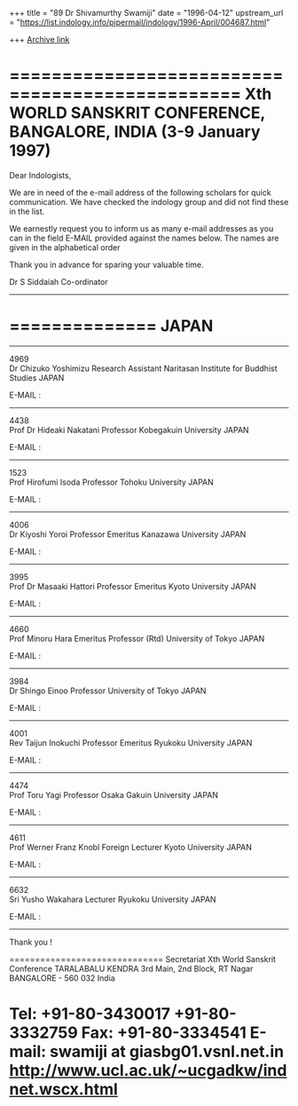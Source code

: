+++
title = "89 Dr Shivamurthy Swamiji"
date = "1996-04-12"
upstream_url = "https://list.indology.info/pipermail/indology/1996-April/004687.html"

+++
[Archive link](https://list.indology.info/pipermail/indology/1996-April/004687.html)

================================================
Xth WORLD SANSKRIT CONFERENCE, BANGALORE, INDIA
(3-9 January 1997)
================================================

Dear Indologists,

We are in need of the e-mail address of the following scholars for quick communication.  We have checked the indology group and did not find these in the list.

We earnestly request you to inform us as many e-mail addresses as you can in the field E-MAIL provided against the names below. The names are given in the alphabetical order

Thank you in advance for sparing your valuable time.

Dr S Siddaiah
Co-ordinator
_____________________________________________________


==============
JAPAN
===============

______________________________________________________________
4969  	
Dr  Chizuko Yoshimizu
Research Assistant
Naritasan Institute for Buddhist Studies
JAPAN

E-MAIL : 
______________________________________________________________
4438  	
Prof Dr  Hideaki Nakatani
Professor
Kobegakuin University
JAPAN

E-MAIL : 
______________________________________________________________
1523  	
Prof  Hirofumi Isoda
Professor
Tohoku University
JAPAN

E-MAIL : 
______________________________________________________________
4006  	
Dr  Kiyoshi Yoroi
Professor Emeritus
Kanazawa University
JAPAN

E-MAIL : 
______________________________________________________________
3995  	
Prof Dr  Masaaki Hattori
Professor Emeritus
Kyoto University
JAPAN

E-MAIL : 
______________________________________________________________
4660  	
Prof  Minoru Hara
Emeritus Professor (Rtd)
University of Tokyo
JAPAN

E-MAIL : 
______________________________________________________________
3984  	
Dr  Shingo Einoo
Professor
University of Tokyo
JAPAN

E-MAIL : 
______________________________________________________________
4001  	
Rev  Taijun Inokuchi
Professor Emeritus
Ryukoku University
JAPAN

E-MAIL : 
______________________________________________________________
4474  	
Prof  Toru Yagi
Professor
Osaka Gakuin University
JAPAN

E-MAIL : 
______________________________________________________________
4611  	
Prof  Werner Franz Knobl
Foreign Lecturer
Kyoto University
JAPAN

E-MAIL : 
______________________________________________________________
6632  	
Sri  Yusho Wakahara
Lecturer
Ryukoku University
JAPAN

E-MAIL : 
______________________________________________________________

Thank you !


==============================
Secretariat
Xth World Sanskrit Conference
TARALABALU  KENDRA
3rd Main, 2nd Block, RT Nagar
BANGALORE - 560 032 
India

Tel:  +91-80-3430017
       +91-80-3332759
Fax: +91-80-3334541
E-mail: swamiji at giasbg01.vsnl.net.in
http://www.ucl.ac.uk/~ucgadkw/indnet.wscx.html
======================================









